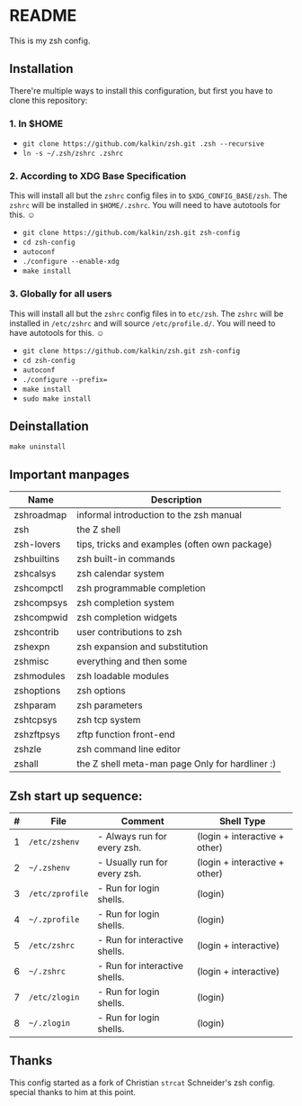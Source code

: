 # README

This is my zsh config.

## Installation

There're multiple ways to install this configuration, but first you have to
clone this repository:

### 1. In $HOME

- `git clone https://github.com/kalkin/zsh.git .zsh --recursive`
- `ln -s ~/.zsh/zshrc .zshrc`

### 2. According to XDG Base Specification

This will install all but the `zshrc` config files in to `$XDG_CONFIG_BASE/zsh`.
The `zshrc` will be installed in `$HOME/.zshrc`. You will need to have autotools
for this. ☺

- `git clone https://github.com/kalkin/zsh.git zsh-config`
- `cd zsh-config`
- `autoconf`
- `./configure --enable-xdg`
- `make install`

### 3. Globally for all users

This will install all but the `zshrc` config files in to `etc/zsh`.
The `zshrc` will be installed in `/etc/zshrc` and will source `/etc/profile.d/`.
You will need to have autotools for this. ☺

- `git clone https://github.com/kalkin/zsh.git zsh-config`
- `cd zsh-config`
- `autoconf`
- `./configure --prefix=`
- `make install`
- `sudo make install`

## Deinstallation

`make uninstall`

## Important manpages

| Name        | Description                                     |
|-------------|-------------------------------------------------|
| zshroadmap  | informal introduction to the zsh manual         |
| zsh         | the Z shell                                     |
| zsh-lovers  | tips, tricks and examples (often own package)   |
| zshbuiltins | zsh built-in commands                           |
| zshcalsys   | zsh calendar system                             |
| zshcompctl  | zsh programmable completion                     |
| zshcompsys  | zsh completion system                           |
| zshcompwid  | zsh completion widgets                          |
| zshcontrib  | user contributions to zsh                       |
| zshexpn     | zsh expansion and substitution                  |
| zshmisc     | everything and then some                        |
| zshmodules  | zsh loadable modules                            |
| zshoptions  | zsh options                                     |
| zshparam    | zsh parameters                                  |
| zshtcpsys   | zsh tcp system                                  |
| zshzftpsys  | zftp function front-end                         |
| zshzle      | zsh command line editor                         |
| zshall      | the Z shell meta-man page Only for hardliner :) |

## Zsh start up sequence:

|\# | File            | Comment                       | Shell Type                    |
| - | --------------- | ----------------------------- | ----------------------------- |
| 1 | `/etc/zshenv`   | - Always run for every zsh.   | (login + interactive + other) |
| 2 | `~/.zshenv`     | - Usually run for every zsh.  | (login + interactive + other) |
| 3 | `/etc/zprofile` | - Run for login shells.       | (login)                       |
| 4 | `~/.zprofile`   | - Run for login shells.       | (login)                       |
| 5 | `/etc/zshrc`    | - Run for interactive shells. | (login + interactive)         |
| 6 | `~/.zshrc`      | - Run for interactive shells. | (login + interactive)         |
| 7 | `/etc/zlogin`   | - Run for login shells.       | (login)                       |
| 8 | `~/.zlogin`     | - Run for login shells.       | (login)                       |


## Thanks
This config started as a fork of Christian `strcat` Schneider's zsh config.
special thanks to him at this point.

<!-- vim: ft=markdown
-->
